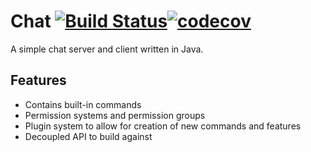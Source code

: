 # Chat [![Build Status](https://travis-ci.org/srikavin/Chat.svg?branch=master)](https://travis-ci.org/srikavin/Chat)[![codecov](https://codecov.io/gh/srikavin/Chat/branch/master/graph/badge.svg)](https://codecov.io/gh/srikavin/Chat)

A simple chat server and client written in Java.


## Features
  * Contains built-in commands
  * Permission systems and permission groups
  * Plugin system to allow for creation of new commands and features
  * Decoupled API to build against
